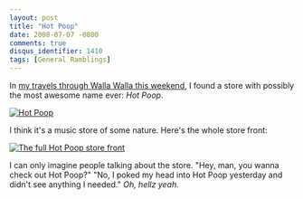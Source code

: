 ```yaml
---
layout: post
title: "Hot Poop"
date: 2008-07-07 -0800
comments: true
disqus_identifier: 1410
tags: [General Ramblings]
---
```

In [my travels through Walla Walla this
weekend](/archive/2008/07/06/walla-walla-fireworks-2008.aspx), I found a
store with possibly the most awesome name ever: *Hot Poop*.

[![Hot
Poop](http://lh3.ggpht.com/travis.illig/SHGTZhJjG1I/AAAAAAAAAVU/N5aIPG3g6Cw/s288/20080704%20Walla%20Walla%20Fireworks%2002.jpg)](http://picasaweb.google.com/travis.illig/WallaWallaFireworks2008/photo#5220115509703547730)

I think it's a music store of some nature. Here's the whole store front:

[![The full Hot Poop store
front](http://lh5.ggpht.com/travis.illig/SHGTZcKq2sI/AAAAAAAAAVM/W3sj8LXCXP8/s288/20080704%20Walla%20Walla%20Fireworks%2001.jpg)](http://picasaweb.google.com/travis.illig/WallaWallaFireworks2008/photo#5220115508366072514)

I can only imagine people talking about the store. "Hey, man, you wanna
check out Hot Poop?" "No, I poked my head into Hot Poop yesterday and
didn't see anything I needed." *Oh, hellz yeah.*

